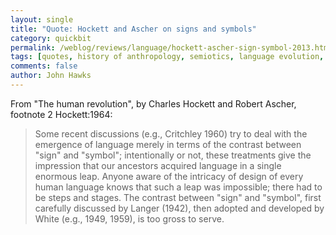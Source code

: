 ```yaml
---
layout: single 
title: "Quote: Hockett and Ascher on signs and symbols" 
category: quickbit
permalink: /weblog/reviews/language/hockett-ascher-sign-symbol-2013.html
tags: [quotes, history of anthropology, semiotics, language evolution, language] 
comments: false 
author: John Hawks 
---
```



From "The human revolution", by Charles Hockett and Robert Ascher, footnote 2 <bib>Hockett:1964</bib>: 

<blockquote>Some recent discussions (e.g., Critchley 1960) try to deal with the emergence of language merely in terms of the contrast between "sign" and "symbol"; intentionally or not, these treatments give the impression that our ancestors acquired language in a single enormous leap. Anyone aware of the intricacy of design of every human language knows that such a leap was impossible; there had to be steps and stages. The contrast between "sign" and "symbol", first carefully discussed by Langer (1942), then adopted and developed by White (e.g., 1949, 1959), is too gross to serve. </blockquote>

